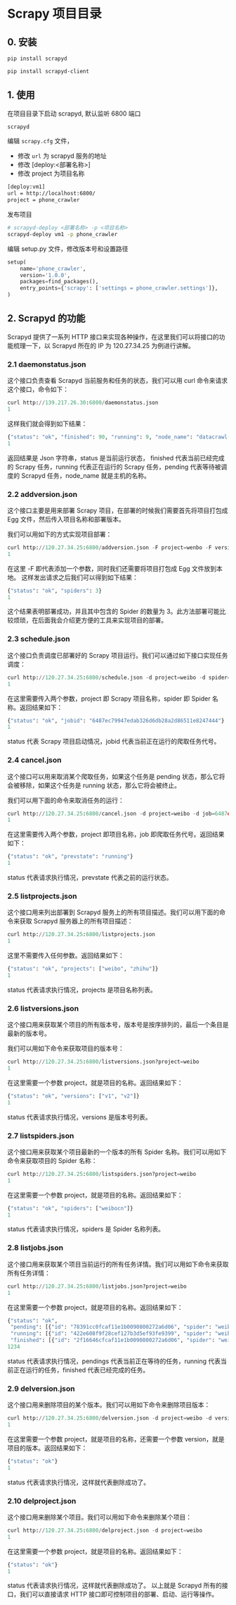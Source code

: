 # Scrapy 项目目录

## 0. 安装

```bash
pip install scrapyd

pip install scrapyd-client
```

## 1. 使用

在项目目录下启动 scrapyd, 默认监听 6800 端口

```bash
scrapyd
```

编辑 `scrapy.cfg` 文件，

- 修改 `url` 为 scrapyd 服务的地址
- 修改 [deploy:<部署名称>]
- 修改 project 为项目名称

```bash
[deploy:vm1]
url = http://localhost:6800/
project = phone_crawler
```

发布项目

```bash
# scrapyd-deploy <部署名称> -p <项目名称>
scrapyd-deploy vm1 -p phone_crawler
```

编辑 setup.py 文件，修改版本号和设置路径

```python
setup(
    name='phone_crawler',
    version='1.0.0',
    packages=find_packages(),
    entry_points={'scrapy': ['settings = phone_crawler.settings']},
)
```

## 2. Scrapyd 的功能

Scrapyd 提供了一系列 HTTP 接口来实现各种操作，在这里我们可以将接口的功能梳理一下，以 Scrapyd 所在的 IP 为 120.27.34.25 为例进行讲解。

### 2.1 daemonstatus.json

这个接口负责查看 Scrapyd 当前服务和任务的状态，我们可以用 curl 命令来请求这个接口，命令如下：

```python
curl http://139.217.26.30:6800/daemonstatus.json 
1
```

这样我们就会得到如下结果：

```python
{"status": "ok", "finished": 90, "running": 9, "node_name": "datacrawl-vm", "pending": 0} 
1
```

返回结果是 Json 字符串，status 是当前运行状态， finished 代表当前已经完成的 Scrapy 任务，running 代表正在运行的 Scrapy 任务，pending 代表等待被调度的 Scrapyd 任务，node_name 就是主机的名称。

### 2.2 addversion.json

这个接口主要是用来部署 Scrapy 项目，在部署的时候我们需要首先将项目打包成 Egg 文件，然后传入项目名称和部署版本。

我们可以用如下的方式实现项目部署：

```python
curl http://120.27.34.25:6800/addversion.json -F project=wenbo -F version=first -F egg=@weibo.egg 
1
```

在这里 -F 即代表添加一个参数，同时我们还需要将项目打包成 Egg 文件放到本地。
这样发出请求之后我们可以得到如下结果：

```python
{"status": "ok", "spiders": 3} 
1
```

这个结果表明部署成功，并且其中包含的 Spider 的数量为 3。此方法部署可能比较烦琐，在后面我会介绍更方便的工具来实现项目的部署。

### 2.3 schedule.json

这个接口负责调度已部署好的 Scrapy 项目运行。我们可以通过如下接口实现任务调度：

```python
curl http://120.27.34.25:6800/schedule.json -d project=weibo -d spider=weibocn 
1
```

在这里需要传入两个参数，project 即 Scrapy 项目名称，spider 即 Spider 名称。返回结果如下：

```python
{"status": "ok", "jobid": "6487ec79947edab326d6db28a2d86511e8247444"} 
1
```

status 代表 Scrapy 项目启动情况，jobid 代表当前正在运行的爬取任务代号。

### 2.4 cancel.json

这个接口可以用来取消某个爬取任务，如果这个任务是 pending 状态，那么它将会被移除，如果这个任务是 running 状态，那么它将会被终止。

我们可以用下面的命令来取消任务的运行：

```python
curl http://120.27.34.25:6800/cancel.json -d project=weibo -d job=6487ec79947edab326d6db28a2d86511e8247444 
1
```

在这里需要传入两个参数，project 即项目名称，job 即爬取任务代号。返回结果如下：

```python
{"status": "ok", "prevstate": "running"} 
1
```

status 代表请求执行情况，prevstate 代表之前的运行状态。

### 2.5 listprojects.json

这个接口用来列出部署到 Scrapyd 服务上的所有项目描述。我们可以用下面的命令来获取 Scrapyd 服务器上的所有项目描述：

```python
curl http://120.27.34.25:6800/listprojects.json 
1
```

这里不需要传入任何参数。返回结果如下：

```python
{"status": "ok", "projects": ["weibo", "zhihu"]} 
1
```

status 代表请求执行情况，projects 是项目名称列表。

### 2.6 listversions.json

这个接口用来获取某个项目的所有版本号，版本号是按序排列的，最后一个条目是最新的版本号。

我们可以用如下命令来获取项目的版本号：

```python
curl http://120.27.34.25:6800/listversions.json?project=weibo 
1
```

在这里需要一个参数 project，就是项目的名称。返回结果如下：

```python
{"status": "ok", "versions": ["v1", "v2"]} 
1
```

status 代表请求执行情况，versions 是版本号列表。

### 2.7 listspiders.json

这个接口用来获取某个项目最新的一个版本的所有 Spider 名称。我们可以用如下命令来获取项目的 Spider 名称：

```python
curl http://120.27.34.25:6800/listspiders.json?project=weibo 
1
```

在这里需要一个参数 project，就是项目的名称。返回结果如下：

```python
{"status": "ok", "spiders": ["weibocn"]} 
1
```

status 代表请求执行情况，spiders 是 Spider 名称列表。

### 2.8 listjobs.json

这个接口用来获取某个项目当前运行的所有任务详情。我们可以用如下命令来获取所有任务详情：

```python
curl http://120.27.34.25:6800/listjobs.json?project=weibo 
1
```

在这里需要一个参数 project，就是项目的名称。返回结果如下：

```python
{"status": "ok", 
 "pending": [{"id": "78391cc0fcaf11e1b0090800272a6d06", "spider": "weibocn"}], 
 "running": [{"id": "422e608f9f28cef127b3d5ef93fe9399", "spider": "weibocn", "start_time": "2017-07-12 10:14:03.594664"}], 
 "finished": [{"id": "2f16646cfcaf11e1b0090800272a6d06", "spider": "weibocn", "start_time": "2017-07-12 10:14:03.594664", "end_time": "2017-07-12 10:24:03.594664"}]} 
1234
```

status 代表请求执行情况，pendings 代表当前正在等待的任务，running 代表当前正在运行的任务，finished 代表已经完成的任务。

### 2.9 delversion.json

这个接口用来删除项目的某个版本。我们可以用如下命令来删除项目版本：

```python
curl http://120.27.34.25:6800/delversion.json -d project=weibo -d version=v1 
1
```

在这里需要一个参数 project，就是项目的名称，还需要一个参数 version，就是项目的版本。返回结果如下：

```python
{"status": "ok"} 
1
```

status 代表请求执行情况，这样就代表删除成功了。

### 2.10 delproject.json

这个接口用来删除某个项目。我们可以用如下命令来删除某个项目：

```python
curl http://120.27.34.25:6800/delproject.json -d project=weibo 
1
```

在这里需要一个参数 project，就是项目的名称。返回结果如下：

```python
{"status": "ok"} 
1
```

status 代表请求执行情况，这样就代表删除成功了。
以上就是 Scrapyd 所有的接口，我们可以直接请求 HTTP 接口即可控制项目的部署、启动、运行等操作。
